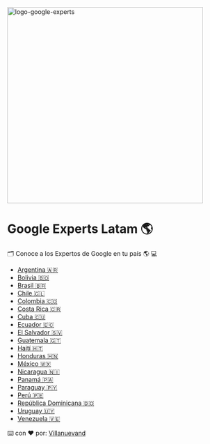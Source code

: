 <img alt="logo-google-experts" src="https://cdn-images-1.medium.com/max/1600/1*AyeFx2i4x5rx62m1LFtI0Q.png" width="450">

# Google Experts Latam 🌎

🗂️ Conoce a los Expertos de Google en tu país 🌎 💻


- [Argentina 🇦🇷](/paises/argentina.md)
- [Bolivia 🇧🇴](/paises/bolivia.md)
- [Brasil 🇧🇷](/paises/brasil.md)
- [Chile 🇨🇱](/paises/chile.md)
- [Colombia 🇨🇴](/paises/colombia.md)
- [Costa Rica 🇨🇷](/paises/costa-rica.md)
- [Cuba 🇨🇺](/paises/cuba.md)
- [Ecuador 🇪🇨](/paises/ecuador.md)
- [El Salvador 🇸🇻](/paises/el-salvador.md)
- [Guatemala 🇬🇹](/paises/guatemala.md)
- [Haití 🇭🇹](/paises/haiti.md)
- [Honduras 🇭🇳](/paises/honduras.md)
- [México 🇲🇽](/paises/mexico.md)
- [Nicaragua 🇳🇮](/paises/nicaragua.md)
- [Panamá 🇵🇦](/paises/panama.md)
- [Paraguay 🇵🇾](/paises/paraguay.md)
- [Perú 🇵🇪](/paises/peru.md)
- [República Dominicana 🇩🇴](/paises/republica-dominicana.md)
- [Uruguay 🇺🇾](/paises/uruguay.md)
- [Venezuela 🇻🇪](/paises/venezuela.md)


⌨️ con ❤️ por: [Villanuevand](https://github.com/Villanuevand)
